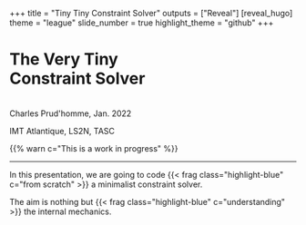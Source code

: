 +++
title = "Tiny Tiny Constraint Solver"
outputs = ["Reveal"]
[reveal_hugo]
theme = "league"
slide_number = true
highlight_theme = "github"
+++

# The Very Tiny </br> Constraint Solver
</br>
Charles Prud'homme, Jan. 2022

IMT Atlantique, LS2N, TASC


{{% warn c="This is a work in progress" %}}

---
 
In this presentation, we are going to code {{< frag class="highlight-blue" c="from scratch" >}} a minimalist constraint solver.

The aim is nothing but {{< frag class="highlight-blue" c="understanding" >}} the internal mechanics.
